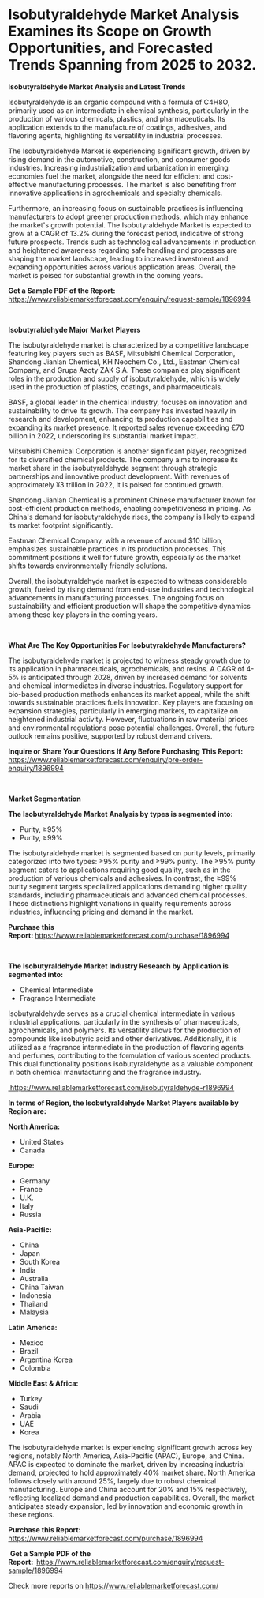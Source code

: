 <p><h1>Isobutyraldehyde Market Analysis Examines its Scope on Growth Opportunities, and Forecasted Trends Spanning from 2025 to 2032.</h1></p><p><strong>Isobutyraldehyde Market Analysis and Latest Trends</strong></p>
<p><p>Isobutyraldehyde is an organic compound with a formula of C4H8O, primarily used as an intermediate in chemical synthesis, particularly in the production of various chemicals, plastics, and pharmaceuticals. Its application extends to the manufacture of coatings, adhesives, and flavoring agents, highlighting its versatility in industrial processes.</p><p>The Isobutyraldehyde Market is experiencing significant growth, driven by rising demand in the automotive, construction, and consumer goods industries. Increasing industrialization and urbanization in emerging economies fuel the market, alongside the need for efficient and cost-effective manufacturing processes. The market is also benefiting from innovative applications in agrochemicals and specialty chemicals.</p><p>Furthermore, an increasing focus on sustainable practices is influencing manufacturers to adopt greener production methods, which may enhance the market's growth potential. The Isobutyraldehyde Market is expected to grow at a CAGR of 13.2% during the forecast period, indicative of strong future prospects. Trends such as technological advancements in production and heightened awareness regarding safe handling and processes are shaping the market landscape, leading to increased investment and expanding opportunities across various application areas. Overall, the market is poised for substantial growth in the coming years.</p></p>
<p><strong>Get a Sample PDF of the Report:&nbsp;</strong> <a href="https://www.reliablemarketforecast.com/enquiry/request-sample/1896994?utm_campaign=2237&utm_medium=2&utm_source=Github&utm_content=ia&utm_term=30012025&utm_id=isobutyraldehyde">https://www.reliablemarketforecast.com/enquiry/request-sample/1896994</a></p>
<p>&nbsp;</p>
<p><strong>Isobutyraldehyde Major Market Players</strong></p>
<p><p>The isobutyraldehyde market is characterized by a competitive landscape featuring key players such as BASF, Mitsubishi Chemical Corporation, Shandong Jianlan Chemical, KH Neochem Co., Ltd., Eastman Chemical Company, and Grupa Azoty ZAK S.A. These companies play significant roles in the production and supply of isobutyraldehyde, which is widely used in the production of plastics, coatings, and pharmaceuticals.</p><p>BASF, a global leader in the chemical industry, focuses on innovation and sustainability to drive its growth. The company has invested heavily in research and development, enhancing its production capabilities and expanding its market presence. It reported sales revenue exceeding €70 billion in 2022, underscoring its substantial market impact.</p><p>Mitsubishi Chemical Corporation is another significant player, recognized for its diversified chemical products. The company aims to increase its market share in the isobutyraldehyde segment through strategic partnerships and innovative product development. With revenues of approximately ¥3 trillion in 2022, it is poised for continued growth.</p><p>Shandong Jianlan Chemical is a prominent Chinese manufacturer known for cost-efficient production methods, enabling competitiveness in pricing. As China's demand for isobutyraldehyde rises, the company is likely to expand its market footprint significantly.</p><p>Eastman Chemical Company, with a revenue of around $10 billion, emphasizes sustainable practices in its production processes. This commitment positions it well for future growth, especially as the market shifts towards environmentally friendly solutions.</p><p>Overall, the isobutyraldehyde market is expected to witness considerable growth, fueled by rising demand from end-use industries and technological advancements in manufacturing processes. The ongoing focus on sustainability and efficient production will shape the competitive dynamics among these key players in the coming years.</p></p>
<p>&nbsp;</p>
<p><strong>What Are The Key Opportunities For Isobutyraldehyde Manufacturers?</strong></p>
<p><p>The isobutyraldehyde market is projected to witness steady growth due to its application in pharmaceuticals, agrochemicals, and resins. A CAGR of 4-5% is anticipated through 2028, driven by increased demand for solvents and chemical intermediates in diverse industries. Regulatory support for bio-based production methods enhances its market appeal, while the shift towards sustainable practices fuels innovation. Key players are focusing on expansion strategies, particularly in emerging markets, to capitalize on heightened industrial activity. However, fluctuations in raw material prices and environmental regulations pose potential challenges. Overall, the future outlook remains positive, supported by robust demand drivers.</p></p>
<p><strong>Inquire or Share Your Questions If Any Before Purchasing This Report:</strong> <a href="https://www.reliablemarketforecast.com/enquiry/pre-order-enquiry/1896994?utm_campaign=2237&utm_medium=2&utm_source=Github&utm_content=ia&utm_term=30012025&utm_id=isobutyraldehyde">https://www.reliablemarketforecast.com/enquiry/pre-order-enquiry/1896994</a></p>
<p>&nbsp;</p>
<p><strong>Market Segmentation</strong></p>
<p><strong>The Isobutyraldehyde Market Analysis by types is segmented into:</strong></p>
<p><ul><li>Purity, ≥95%</li><li>Purity, ≥99%</li></ul></p>
<p><p>The isobutyraldehyde market is segmented based on purity levels, primarily categorized into two types: ≥95% purity and ≥99% purity. The ≥95% purity segment caters to applications requiring good quality, such as in the production of various chemicals and adhesives. In contrast, the ≥99% purity segment targets specialized applications demanding higher quality standards, including pharmaceuticals and advanced chemical processes. These distinctions highlight variations in quality requirements across industries, influencing pricing and demand in the market.</p></p>
<p><strong>Purchase this Report:&nbsp;</strong><a href="https://www.reliablemarketforecast.com/purchase/1896994?utm_campaign=2237&utm_medium=2&utm_source=Github&utm_content=ia&utm_term=30012025&utm_id=isobutyraldehyde">https://www.reliablemarketforecast.com/purchase/1896994</a></p>
<p>&nbsp;</p>
<p><strong>The Isobutyraldehyde Market Industry Research by Application is segmented into:</strong></p>
<p><ul><li>Chemical Intermediate</li><li>Fragrance Intermediate</li></ul></p>
<p><p>Isobutyraldehyde serves as a crucial chemical intermediate in various industrial applications, particularly in the synthesis of pharmaceuticals, agrochemicals, and polymers. Its versatility allows for the production of compounds like isobutyric acid and other derivatives. Additionally, it is utilized as a fragrance intermediate in the production of flavoring agents and perfumes, contributing to the formulation of various scented products. This dual functionality positions isobutyraldehyde as a valuable component in both chemical manufacturing and the fragrance industry.</p></p>
<p><a href="https://www.reliablemarketforecast.com/isobutyraldehyde-r1896994?utm_campaign=2237&utm_medium=2&utm_source=Github&utm_content=ia&utm_term=30012025&utm_id=isobutyraldehyde">&nbsp;https://www.reliablemarketforecast.com/isobutyraldehyde-r1896994</a></p>
<p><strong>In terms of Region, the Isobutyraldehyde Market Players available by Region are:</strong></p>
<p>
    <p> <strong> North America: </strong>
        <ul>
            <li>United States</li>
            <li>Canada</li>
        </ul>
        </p> 
    <p> <strong> Europe: </strong>
        <ul>
            <li>Germany</li>
            <li>France</li>
            <li>U.K.</li>
            <li>Italy</li>
            <li>Russia</li>
        </ul>
        </p> 
    <p> <strong> Asia-Pacific: </strong>
        <ul>
            <li>China</li>
            <li>Japan</li>
            <li>South Korea</li>
            <li>India</li>
            <li>Australia</li>
            <li>China Taiwan</li>
            <li>Indonesia</li>
            <li>Thailand</li>
            <li>Malaysia</li>
        </ul>
        </p> 
    <p> <strong> Latin America: </strong>
        <ul>
            <li>Mexico</li>
            <li>Brazil</li>
            <li>Argentina Korea</li>
            <li>Colombia</li>
        </ul>
        </p> 
    <p> <strong> Middle East & Africa: </strong>
        <ul>
            <li>Turkey</li>
            <li>Saudi</li>
            <li>Arabia</li>
            <li>UAE</li>
            <li>Korea</li>
        </ul>
    </p>
    </p>
<p><p>The isobutyraldehyde market is experiencing significant growth across key regions, notably North America, Asia-Pacific (APAC), Europe, and China. APAC is expected to dominate the market, driven by increasing industrial demand, projected to hold approximately 40% market share. North America follows closely with around 25%, largely due to robust chemical manufacturing. Europe and China account for 20% and 15% respectively, reflecting localized demand and production capabilities. Overall, the market anticipates steady expansion, led by innovation and economic growth in these regions.</p></p>
<p><strong>Purchase this Report: </strong><a href="https://www.reliablemarketforecast.com/purchase/1896994?utm_campaign=2237&utm_medium=2&utm_source=Github&utm_content=ia&utm_term=30012025&utm_id=isobutyraldehyde">https://www.reliablemarketforecast.com/purchase/1896994</a></p>
<p>&nbsp;<strong>Get a Sample PDF of the Report:&nbsp;&nbsp;</strong><a href="https://www.reliablemarketforecast.com/enquiry/request-sample/1896994?utm_campaign=2237&utm_medium=2&utm_source=Github&utm_content=ia&utm_term=30012025&utm_id=isobutyraldehyde">https://www.reliablemarketforecast.com/enquiry/request-sample/1896994</a></p>
<p><strong></strong></p>
<p>Check more reports on <a href="https://www.reliablemarketforecast.com/?utm_campaign=2237&utm_medium=2&utm_source=Github&utm_content=ia&utm_term=30012025&utm_id=isobutyraldehyde">https://www.reliablemarketforecast.com/</a></p>